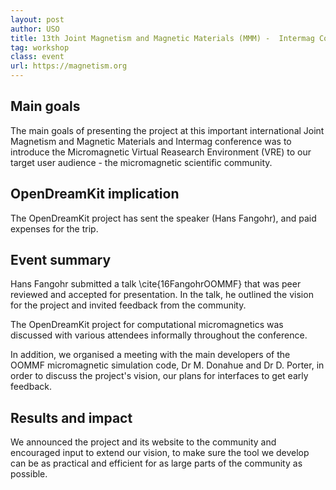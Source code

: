 ```yaml
---
layout: post
author: USO
title: 13th Joint Magnetism and Magnetic Materials (MMM) -  Intermag Conference San Diego (CA, USA), 2016-01-11 to  2016-01-15
tag: workshop
class: event
url: https://magnetism.org
---
```


  ## Main goals

 The main goals of presenting the project at
  this important international Joint Magnetism and Magnetic Materials
  and Intermag conference was to introduce the Micromagnetic Virtual
  Reasearch Environment (VRE) to our target user audience - the
  micromagnetic scientific community.


## OpenDreamKit implication

 The OpenDreamKit project has sent the
speaker (Hans Fangohr), and paid expenses for the trip.

## Event summary

 Hans Fangohr submitted a talk \cite{16FangohrOOMMF} that was peer
reviewed and accepted for presentation. In the talk, he outlined the
vision for the project and invited feedback from the community.

The OpenDreamKit project for computational micromagnetics was discussed with
various attendees informally throughout the conference.

In addition, we organised a meeting with the main developers of the
OOMMF micromagnetic simulation code, Dr M. Donahue and
Dr D. Porter, in order to discuss the project's vision, our plans for
interfaces to get early feedback.


## Results and impact

 We announced the project and its website
to the community and encouraged input to extend our vision, to make
sure the tool we develop can be as practical and efficient for as
large parts of the community as possible.


